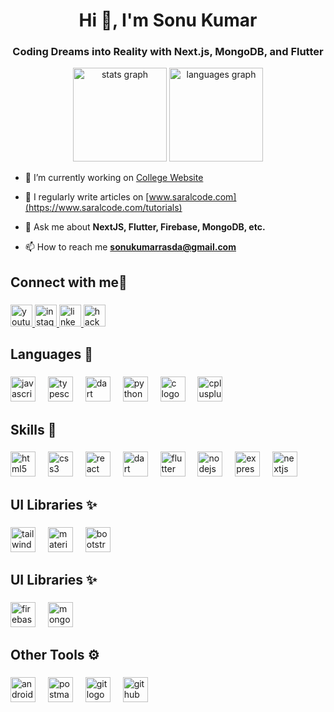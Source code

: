 <h1 align="center">Hi 👋, I'm Sonu Kumar</h1>
<h3 align="center">Coding Dreams into Reality with Next.js, MongoDB, and Flutter</h3>

<div align="center">
  <img src="https://github-readme-stats.vercel.app/api?username=saralcode&hide_title=false&hide_rank=false&show_icons=true&include_all_commits=true&count_private=true&disable_animations=false&theme=dracula&locale=en&hide_border=false" height="150" alt="stats graph"  />
  <img src="https://github-readme-stats.vercel.app/api/top-langs?username=saralcode&locale=en&hide_title=false&layout=compact&card_width=320&langs_count=5&theme=dracula&hide_border=false" height="150" alt="languages graph"  />
</div>


- 🔭 I’m currently working on [College Website](https://dspmu.saralcode.com)

- 📝 I regularly write articles on [www.saralcode.com](https://www.saralcode.com/tutorials)

- 💬 Ask me about **NextJS, Flutter, Firebase, MongoDB, etc.**

- 📫 How to reach me **sonukumarrasda@gmail.com**


<h2 align="left">Connect with me👋</h2>

###

<div align="left">
  <a href="https://youtube.com/@saralcode" target="_blank">
    <img src="https://img.shields.io/static/v1?message=Youtube&logo=youtube&label=&color=FF0000&logoColor=white&labelColor=&style=for-the-badge" height="35" alt="youtube logo"  />
  </a>
  <a href="https://instagram.com/s_o_n_ukumar" target="_blank">
    <img src="https://img.shields.io/static/v1?message=Instagram&logo=instagram&label=&color=E4405F&logoColor=white&labelColor=&style=for-the-badge" height="35" alt="instagram logo"  />
  </a>
  <a href="https://linkedin.com/in/connect-with-sonu" target="_blank">
    <img src="https://img.shields.io/static/v1?message=LinkedIn&logo=linkedin&label=&color=0077B5&logoColor=white&labelColor=&style=for-the-badge" height="35" alt="linkedin logo"  />
  </a>
  <a href="https://www.hackerrank.com/s_o_n_ukumar" target="_blank">
    <img src="https://img.shields.io/static/v1?message=HackerRank&logo=hackerrank&label=&color=2EC866&logoColor=white&labelColor=&style=for-the-badge" height="35" alt="hackerrank logo"  />
  </a>
</div>

<h2 align="left">Languages 🚀</h2>

###

<div align="left">
  <img src="https://cdn.jsdelivr.net/gh/devicons/devicon/icons/javascript/javascript-original.svg"  height="40" alt="javascript logo"  />
  <img width="12" />
  <img src="https://cdn.jsdelivr.net/gh/devicons/devicon/icons/typescript/typescript-original.svg"  height="40" alt="typescript logo"  />
  <img width="12" />
  <img src="https://cdn.jsdelivr.net/gh/devicons/devicon/icons/dart/dart-original.svg"  height="40" alt="dart logo"  />
  <img width="12" />
  <img src="https://cdn.jsdelivr.net/gh/devicons/devicon/icons/python/python-original.svg"  height="40" alt="python logo"  />
  <img width="12" />
  <img src="https://cdn.jsdelivr.net/gh/devicons/devicon/icons/c/c-original.svg"  height="40" alt="c logo"  />
  <img width="12" />
  <img src="https://cdn.jsdelivr.net/gh/devicons/devicon/icons/cplusplus/cplusplus-original.svg"  height="40" alt="cplusplus logo"  />
</div>

<h2 align="left">Skills 🧠</h2>

###

<div align="left">
  <img src="https://cdn.jsdelivr.net/gh/devicons/devicon/icons/html5/html5-original.svg"  height="40" alt="html5 logo"  />
  <img width="12" />
  <img src="https://cdn.jsdelivr.net/gh/devicons/devicon/icons/css3/css3-original.svg"  height="40" alt="css3 logo"  />
  <img width="12" />
  <img src="https://cdn.jsdelivr.net/gh/devicons/devicon/icons/react/react-original.svg"  height="40" alt="react logo"  />
  <img width="12" />
  <img src="https://cdn.jsdelivr.net/gh/devicons/devicon/icons/dart/dart-original.svg"  height="40" alt="dart logo"  />
  <img width="12" />
  <img src="https://cdn.jsdelivr.net/gh/devicons/devicon/icons/flutter/flutter-original.svg"  height="40" alt="flutter logo"  />
  <img width="12" />
  <img src="https://cdn.jsdelivr.net/gh/devicons/devicon/icons/nodejs/nodejs-original.svg"  height="40" alt="nodejs logo"  />
  <img width="12" />
  <img src="https://skillicons.dev/icons?i=express"  height="40" alt="express logo"  />
  <img width="12" />
  <img src="https://skillicons.dev/icons?i=nextjs"  height="40" alt="nextjs logo"  />
</div>

<h2 align="left">UI Libraries ✨</h2>

###

<div align="left">
  <img src="https://cdn.simpleicons.org/tailwindcss/06B6D4"  height="40" alt="tailwindcss logo"  />
  <img width="12" />
  <img src="https://cdn.jsdelivr.net/gh/devicons/devicon/icons/materialui/materialui-original.svg"  height="40" alt="materialui logo"  />
  <img width="12" />
  <img src="https://cdn.jsdelivr.net/gh/devicons/devicon/icons/bootstrap/bootstrap-original.svg"  height="40" alt="bootstrap logo"  />
</div>

<h2 align="left">UI Libraries ✨</h2>

###

<div align="left">
  <img src="https://skillicons.dev/icons?i=firebase" height="40" alt="firebase logo"  />
  <img width="12" />
  <img src="https://cdn.simpleicons.org/mongodb/47A248" height="40" alt="mongodb logo"  />
</div>

###
<h2 align="left">Other Tools ⚙️</h2>

###

<div align="left">
  
  <img src="https://skillicons.dev/icons?i=androidstudio" height="40" alt="androidstudio logo"  />
  <img width="12" />
  <img src="https://skillicons.dev/icons?i=postman" height="40" alt="postman logo"  />
  <img width="12" />
  <img src="https://skillicons.dev/icons?i=git" height="40" alt="git logo"  />
  <img width="12" />
  <img src="https://skillicons.dev/icons?i=github" height="40" alt="github logo"  />
</div>

###

